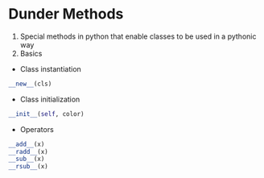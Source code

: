 # Dunder Methods
1. Special methods in python that enable classes to be used in a pythonic way
2. Basics
  * Class instantiation
  ```python
  __new__(cls)
  ```
  * Class initialization
  ```python
  __init__(self, color)
  ```
  * Operators
  ```python
  __add__(x)
  __radd__(x)
  __sub__(x)
  __rsub__(x)
  ```

